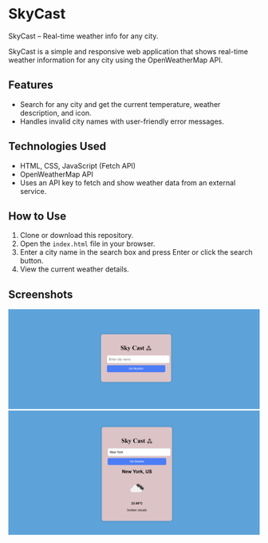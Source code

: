 # SkyCast
SkyCast – Real-time weather info for any city.


SkyCast is a simple and responsive web application that shows real-time weather information for any city using the OpenWeatherMap API.

## Features

- Search for any city and get the current temperature, weather description, and icon.
- Handles invalid city names with user-friendly error messages.

## Technologies Used

- HTML, CSS, JavaScript (Fetch API)
- OpenWeatherMap API
- Uses an API key to fetch and show weather data from an external service.

## How to Use

1. Clone or download this repository.
2. Open the `index.html` file in your browser.
3. Enter a city name in the search box and press Enter or click the search button.
4. View the current weather details.

## Screenshots

![Weather App Screenshot](img-1.png)
![Weather App Screenshot](img-2.png)



